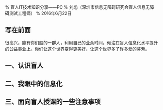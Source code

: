 % 盲人IT技术知识分享——PC
% 刘彪（深圳市信息无障碍研究会盲人信息无障碍测试工程师）
% 2016年6月22日

## 写在前面

很高兴，能有你们般的一群人，利用自己的业余时间，倾注在盲人信息化水平提升的公益事业上。你们让这个世界变得更美好，让这个世界多了许多爱的芬芳。

## 一、认识盲人

## 二、我眼中的信息化

## 三、面向盲人授课的一些注意事项
